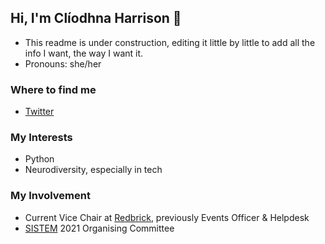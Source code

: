 ## Hi, I'm Clíodhna Harrison :wave:

- This readme is under construction, editing it little by little to add all the info I want, the way I want it.
- Pronouns: she/her

### Where to find me
- [Twitter](https://twitter.com/Classic_Cli)

### My Interests
- Python
- Neurodiversity, especially in tech

### My Involvement
- Current Vice Chair at [Redbrick](https://redbrick.dcu.ie/), previously Events Officer & Helpdesk
- [SISTEM](https://sistemconf.com/) 2021 Organising Committee
